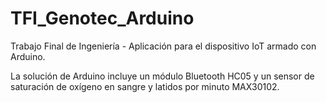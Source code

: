 # TFI_Genotec_Arduino
Trabajo Final de Ingeniería - Aplicación para el dispositivo IoT armado con Arduino.

La solución de Arduino incluye un módulo Bluetooth HC05 y un sensor de saturación de oxígeno en sangre y latidos por minuto MAX30102.
